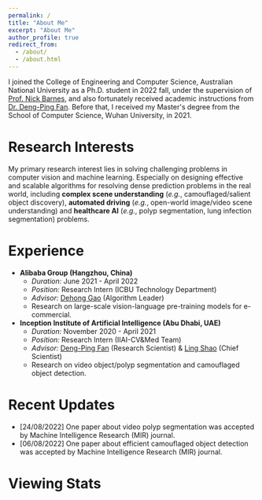 ```yaml
---
permalink: /
title: "About Me"
excerpt: "About Me"
author_profile: true
redirect_from: 
  - /about/
  - /about.html
---
```



I joined the College of Engineering and Computer Science, Australian National University as a Ph.D. student in 2022 fall, under the supervision of [Prof. Nick Barnes](https://scholar.google.com/citations?user=yMXs1WcAAAAJ&hl=en), and also fortunately received academic instructions from [Dr. Deng-Ping Fan](https://dengpingfan.github.io/). Before that, I received my Master's degree from the School of Computer Science, Wuhan University, in 2021.


Research Interests
======
My primary research interest lies in solving challenging problems in computer vision and machine learning. Especially on designing effective and scalable algorithms for resolving dense prediction problems in the real world, including **complex scene understanding** (*e.g.*, camouflaged/salient object discovery), **automated driving** (*e.g.*, open-world image/video scene understanding) and **healthcare AI** (*e.g.*, polyp segmentation, lung infection segmentation) problems.


Experience
======
- **Alibaba Group (Hangzhou, China)**
  - *Duration:* June 2021 - April 2022
  - *Position:* Research Intern (ICBU Technology Department)
  - *Advisor:* [Dehong Gao](https://scholar.google.com/citations?hl=zh-CN&user=0uPb8MMAAAAJ) (Algorithm Leader)
  - Research on large-scale vision-language pre-training models for e-commercial.
- **Inception Institute of Artificial Intelligence (Abu Dhabi, UAE)**
  - *Duration:* November 2020 - April 2021
  - *Position:* Research Intern (IIAI-CV&Med Team)
  - *Advisor:* [Deng-Ping Fan](https://dengpingfan.github.io/) (Research Scientist) & [Ling Shao](https://scholar.google.com/citations?user=z84rLjoAAAAJ&hl=zh-CN) (Chief Scientist)
  - Research on video object/polyp segmentation and camouflaged object detection.


Recent Updates
======
- [24/08/2022] One paper about video polyp segmentation was accepted by Machine Intelligence Research (MIR) journal.
- [06/08/2022] One paper about efficient camouflaged object detection was accepted by Machine Intelligence Research (MIR) journal.


Viewing Stats
======

<div style='width:600px;height:212px;margin:0 auto'>
    <script type="text/javascript" id="clustrmaps" src="//clustrmaps.com/map_v2.js?d=4HIu0QzaVjxZ6lANkwG5E12bXki5oB6rfb-tI4vEPyQ&cl=ffffff&w=a"></script>
</div>